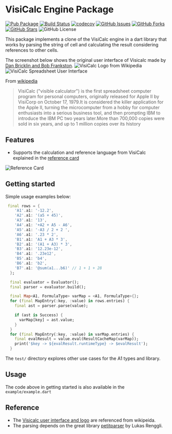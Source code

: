 # VisiCalc Engine Package
[![Pub Package](https://img.shields.io/pub/v/visicalc_engine.svg)](https://pub.dev/packages/visicalc_engine)
[![Build Status](https://github.com/sjhorn/visicalc_engine/actions/workflows/dart.yml/badge.svg?branch=main)](https://github.com/sjhorn/visicalc_engine/actions)
[![codecov](https://codecov.io/gh/sjhorn/visicalc_engine/graph/badge.svg?token=78WVGR0OHY)](https://codecov.io/gh/sjhorn/visicalc_engine)
[![GitHub Issues](https://img.shields.io/github/issues/sjhorn/visicalc_engine.svg)](https://github.com/sjhorn/visicalc_engine/issues)
[![GitHub Forks](https://img.shields.io/github/forks/sjhorn/visicalc_engine.svg)](https://github.com/sjhorn/visicalc_engine/network)
[![GitHub Stars](https://img.shields.io/github/stars/sjhorn/visicalc_engine.svg)](https://github.com/sjhorn/visicalc_engine/stargazers)
![GitHub License](https://img.shields.io/github/license/sjhorn/visicalc_engine)

This package implements a clone of the VisiCalc engine in a dart library that works by parsing the string of cell and calculating the result considering references to other cells.

The screenshot below shows the original user interface of Visicalc made by [Dan Bricklin and Bob Frankston](http://danbricklin.com/visicalc.htm).
![VisiCalc Logo from Wikipedia](https://upload.wikimedia.org/wikipedia/commons/thumb/8/8f/Visicalc_logo.svg/320px-Visicalc_logo.svg.png)
![VisiCalc Spreadsheet User Interface](https://upload.wikimedia.org/wikipedia/commons/7/7a/Visicalc.png)

From [wikipedia](https://en.wikipedia.org/wiki/VisiCalc) 

> VisiCalc ("visible calculator") is the first spreadsheet computer program for personal computers, originally released for Apple II by VisiCorp on October 17, 1979.It is considered the killer application for the Apple II, turning the microcomputer from a hobby for computer enthusiasts into a serious business tool, and then prompting IBM to introduce the IBM PC two years later.More than 700,000 copies were sold in six years, and up to 1 million copies over its history


## Features

 - Supports the calculation and reference language from VisiCalc explained in the [reference card](http://www.bricklin.com/history/refcard1.htm)

 ![Reference Card](https://raw.github.com/sjhorn/visicalc_engine/main/assets/refcard.png)

## Getting started

Simple usage examples below:

```dart
 final rows = {
    'A1'.a1: '-12.2',
    'A2'.a1: '(a5 + 45)',
    'A3'.a1: '13',
    'A4'.a1: '+A2 + A5 - A6',
    'A5'.a1: '-A3 / 2 + 2 ',
    'A6'.a1: '.23 * 2',
    'B1'.a1: 'A1 + A3 * 3',
    'B2'.a1: '(A1 + A3) * 3',
    'B3'.a1: '12.23e-12',
    'B4'.a1: '.23e12',
    'B5'.a1: 'b4',
    'B6'.a1: 'b2',
    'B7'.a1: '@sum(a1...b6)' // 1 + 1 + 28
  };

  final evaluator = Evaluator();
  final parser = evaluator.build();

  final Map<A1, FormulaType> varMap = <A1, FormulaType>{};
  for (final MapEntry(:key, :value) in rows.entries) {
    final ast = parser.parse(value);

    if (ast is Success) {
      varMap[key] = ast.value;
    }
  }
  for (final MapEntry(:key, :value) in varMap.entries) {
    final evalResult = value.eval(ResultCacheMap(varMap));
    print('$key -> ${evalResult.runtimeType} -> $evalResult');
  }
```
The `test/` directory explores other use cases for the A1 types and library.

## Usage

The code above in getting started is also available in the `example/example.dart`

## Reference

* The [Visicalc user interface and logo](https://en.wikipedia.org/wiki/VisiCalc) are referenced from wikipeida.
* The parsing depends on the great library [petitparser](https://pub.dev/packages/petitparser) by Lukas Renggli.